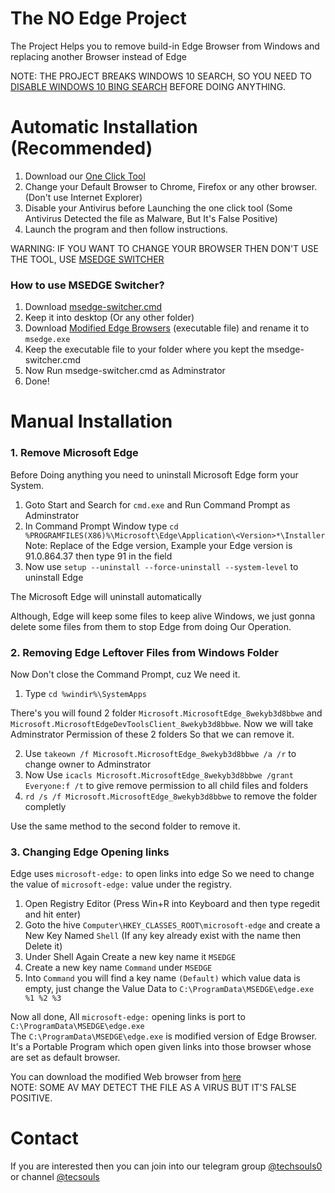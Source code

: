 # The NO Edge Project
The Project Helps you to remove build-in Edge Browser from Windows and replacing another Browser instead of Edge

NOTE: THE PROJECT BREAKS WINDOWS 10 SEARCH, SO YOU NEED TO [DISABLE WINDOWS 10 BING SEARCH](https://www.howtogeek.com/224159/how-to-disable-bing-in-the-windows-10-start-menu/) BEFORE DOING ANYTHING.

# Automatic Installation (Recommended)
1. Download our [One Click Tool](https://github.com/BiltuDas1/no-edge/blob/main/noedge.exe)
2. Change your Default Browser to Chrome, Firefox or any other browser. (Don't use Internet Explorer)
3. Disable your Antivirus before Launching the one click tool (Some Antivirus Detected the file as Malware, But It's False Positive)
4. Launch the program and then follow instructions.

WARNING: IF YOU WANT TO CHANGE YOUR BROWSER THEN DON'T USE THE TOOL, USE [MSEDGE SWITCHER](#how-to-use-msedge-switcher)

### How to use MSEDGE Switcher?
1. Download [msedge-switcher.cmd](https://github.com/BiltuDas1/no-edge/blob/main/msedge-switcher.cmd)
2. Keep it into desktop (Or any other folder)
3. Download [Modified Edge Browsers](https://github.com/BiltuDas1/no-edge/tree/main/EDGE) (executable file) and rename it to `msedge.exe`
4. Keep the executable file to your folder where you kept the msedge-switcher.cmd
5. Now Run msedge-switcher.cmd as Adminstrator
6. Done!

# Manual Installation
### 1. Remove Microsoft Edge
Before Doing anything you need to uninstall Microsoft Edge form your System.

1. Goto Start and Search for ``cmd.exe`` and Run Command Prompt as Adminstrator
2. In Command Prompt Window type ``cd %PROGRAMFILES(X86)%\Microsoft\Edge\Application\<Version>*\Installer``
  Note: Replace <Version> of the Edge version, Example your Edge version is 91.0.864.37 then type 91 in the <version> field
3. Now use ``setup --uninstall --force-uninstall --system-level`` to uninstall Edge
  
 The Microsoft Edge will uninstall automatically
  
 Although, Edge will keep some files to keep alive Windows, we just gonna delete some files from them to stop Edge from doing Our Operation.  
  

### 2. Removing Edge Leftover Files from Windows Folder
Now Don't close the Command Prompt, cuz We need it.

1. Type ``cd %windir%\SystemApps``

There's you will found 2 folder ``Microsoft.MicrosoftEdge_8wekyb3d8bbwe`` and ``Microsoft.MicrosoftEdgeDevToolsClient_8wekyb3d8bbwe``. Now we will take Adminstrator Permission of these 2 folders So that we can remove it.

2. Use ``takeown /f Microsoft.MicrosoftEdge_8wekyb3d8bbwe /a /r`` to change owner to Adminstrator
3. Now Use ``icacls Microsoft.MicrosoftEdge_8wekyb3d8bbwe /grant Everyone:f /t`` to give remove permission to all child files and folders
4. ``rd /s /f Microsoft.MicrosoftEdge_8wekyb3d8bbwe`` to remove the folder completly
  
  Use the same method to the second folder to remove it.

### 3. Changing Edge Opening links

Edge uses ``microsoft-edge:`` to open links into edge So we need to change the value of ``microsoft-edge:`` value under the registry.

1. Open Registry Editor (Press Win+R into Keyboard and then type regedit and hit enter)
2. Goto the hive ``Computer\HKEY_CLASSES_ROOT\microsoft-edge`` and create a New Key Named ``Shell`` (If any key already exist with the name then Delete it)
3. Under Shell Again Create a new key name it ``MSEDGE``
4. Create a new key name ``Command`` under ``MSEDGE``
5. Into ``Command`` you will find a key name ``(Default)`` which value data is empty, just change the Value Data to ``C:\ProgramData\MSEDGE\edge.exe %1 %2 %3``

  Now all done, All ``microsoft-edge:`` opening links is port to ``C:\ProgramData\MSEDGE\edge.exe``  
  The ``C:\ProgramData\MSEDGE\edge.exe`` is modified version of Edge Browser. It's a Portable Program which open given links into those browser whose are set as default browser.
  
  You can download the modified Web browser from [here](https://github.com/BiltuDas1/no-edge/tree/main/EDGE)  
  NOTE: SOME AV MAY DETECT THE FILE AS A VIRUS BUT IT'S FALSE POSITIVE.

# Contact
If you are interested then you can join into our telegram group [@techsouls0](https://t.me/techsouls0) or channel [@tecsouls](https://t.me/tecsouls)
